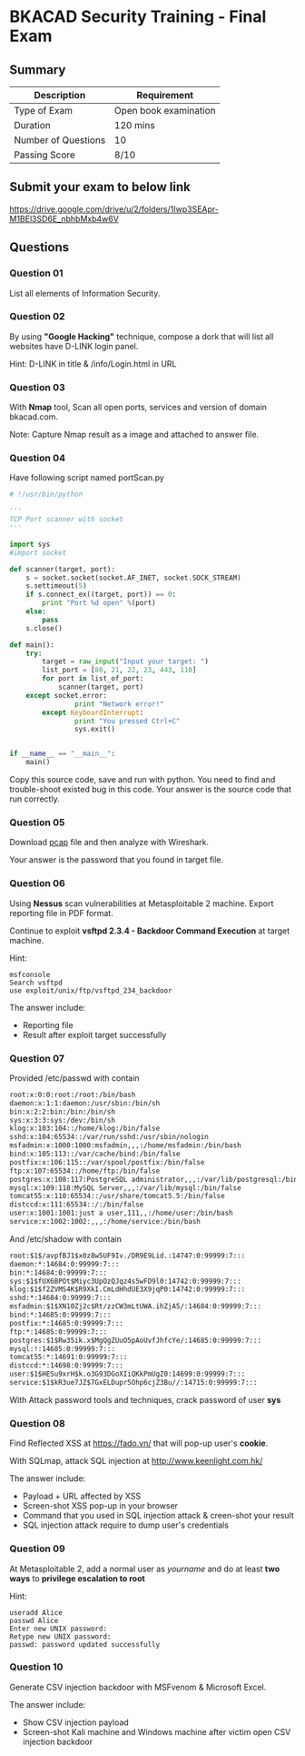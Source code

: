 # BKACAD Security Training - Final Exam

## Summary

Description | Requirement 
--- | --- 
Type of Exam | Open book examination
Duration | 120 mins
Number of Questions | 10
Passing Score | 8/10

## Submit your exam to below link

https://drive.google.com/drive/u/2/folders/1Iwp3SEApr-M1BEl3SD6E_nbhbMxb4w6V

## Questions

### Question 01

List all elements of Information Security.

### Question 02

By using **"Google Hacking"** technique, compose a dork that will list all websites have D-LINK login panel.

Hint: D-LINK in title & /info/Login.html in URL

### Question 03

With **Nmap** tool, Scan all open ports, services and version of domain bkacad.com.

Note: Capture Nmap result as a image and attached to answer file.

### Question 04

Have following script named portScan.py

```python
# !/usr/bin/python

'''
TCP Port scanner with socket 
'''

import sys
#import socket

def scanner(target, port):
	s = socket.socket(socket.AF_INET, socket.SOCK_STREAM)
	s.settimeout(5)
	if s.connect_ex((target, port)) == 0:
		print "Port %d open" %(port)
	else:
		pass
	s.close()

def main():
	try:
		target = raw_input("Input your target: ")
		list_port = [80, 21, 22, 23, 443, 110]
		for port in list_of_port:
			scanner(target, port)
	except socket.error:
                print "Network error!"
        except KeyboardInterrupt:
                print "You pressed Ctrl+C"
                sys.exit()


if __name__ == "__main__":
	main()
```

Copy this source code, save and run with python. You need to find and trouble-shoot existed bug in this code. Your answer is the source code that run correctly.

### Question 05

Download [pcap](https://github.com/bkacadsec/sec/raw/master/chapter2/lecture5/http.pcap) file and then analyze with Wireshark.

Your answer is the password that you found in target file.

### Question 06

Using **Nessus** scan vulnerabilities at Metasploitable 2 machine. Export reporting file in PDF format.

Continue to exploit **vsftpd 2.3.4 - Backdoor Command Execution** at target machine.

Hint:

```
msfconsole
Search vsftpd
use exploit/unix/ftp/vsftpd_234_backdoor
```

The answer include:

* Reporting file
* Result after exploit target successfully

### Question 07

Provided /etc/passwd with contain

```txt
root:x:0:0:root:/root:/bin/bash
daemon:x:1:1:daemon:/usr/sbin:/bin/sh
bin:x:2:2:bin:/bin:/bin/sh
sys:x:3:3:sys:/dev:/bin/sh
klog:x:103:104::/home/klog:/bin/false
sshd:x:104:65534::/var/run/sshd:/usr/sbin/nologin
msfadmin:x:1000:1000:msfadmin,,,:/home/msfadmin:/bin/bash
bind:x:105:113::/var/cache/bind:/bin/false
postfix:x:106:115::/var/spool/postfix:/bin/false
ftp:x:107:65534::/home/ftp:/bin/false
postgres:x:108:117:PostgreSQL administrator,,,:/var/lib/postgresql:/bin/bash
mysql:x:109:118:MySQL Server,,,:/var/lib/mysql:/bin/false
tomcat55:x:110:65534::/usr/share/tomcat5.5:/bin/false
distccd:x:111:65534::/:/bin/false
user:x:1001:1001:just a user,111,,:/home/user:/bin/bash
service:x:1002:1002:,,,:/home/service:/bin/bash
```

And /etc/shadow with contain

```txt
root:$1$/avpfBJ1$x0z8w5UF9Iv./DR9E9Lid.:14747:0:99999:7:::
daemon:*:14684:0:99999:7:::
bin:*:14684:0:99999:7:::
sys:$1$fUX6BPOt$Miyc3UpOzQJqz4s5wFD9l0:14742:0:99999:7:::
klog:$1$f2ZVMS4K$R9XkI.CmLdHhdUE3X9jqP0:14742:0:99999:7:::
sshd:*:14684:0:99999:7:::
msfadmin:$1$XN10Zj2c$Rt/zzCW3mLtUWA.ihZjA5/:14684:0:99999:7:::
bind:*:14685:0:99999:7:::
postfix:*:14685:0:99999:7:::
ftp:*:14685:0:99999:7:::
postgres:$1$Rw35ik.x$MgQgZUuO5pAoUvfJhfcYe/:14685:0:99999:7:::
mysql:!:14685:0:99999:7:::
tomcat55:*:14691:0:99999:7:::
distccd:*:14698:0:99999:7:::
user:$1$HESu9xrH$k.o3G93DGoXIiQKkPmUgZ0:14699:0:99999:7:::
service:$1$kR3ue7JZ$7GxELDupr5Ohp6cjZ3Bu//:14715:0:99999:7:::
```

With Attack password tools and techniques, crack password of user **sys**

### Question 08

Find Reflected XSS at https://fado.vn/ that will pop-up user's **cookie**.

With SQLmap, attack SQL injection at http://www.keenlight.com.hk/

The answer include:

* Payload + URL affected by XSS
* Screen-shot XSS pop-up in your browser
* Command that you used in SQL injection attack & creen-shot your result
* SQL injection attack require to dump user's credentials

### Question 09

At Metasploitable 2, add a normal user as *yourname* and do at least **two ways** to **privilege escalation to root**

Hint:

```
useradd Alice
passwd Alice
Enter new UNIX password: 
Retype new UNIX password: 
passwd: password updated successfully
```

### Question 10

Generate CSV injection backdoor with MSFvenom & Microsoft Excel.

The answer include:

* Show CSV injection payload
* Screen-shot Kali machine and Windows machine after victim open CSV injection backdoor
